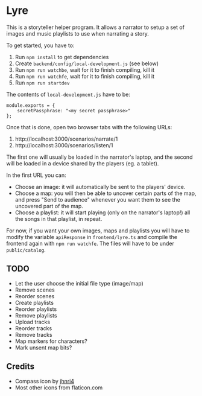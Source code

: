 Lyre
====
This is a storyteller helper program. It allows a narrator to setup a
set of images and music playlists to use when narrating a story.

To get started, you have to:

1. Run `npm install` to get dependencies
1. Create `backend/config/local-development.js` (see below)
1. Run `npm run watchbe`, wait for it to finish compiling, kill it
1. Run `npm run watchfe`, wait for it to finish compiling, kill it
1. Run `npm run startdev`

The contents of `local-development.js` have to be:

    module.exports = {
        secretPassphrase: "<my secret passphrase>"
    };

Once that is done, open two browser tabs with the following URLs:

1. http://localhost:3000/scenarios/narrate/1
1. http://localhost:3000/scenarios/listen/1

The first one will usually be loaded in the narrator's laptop, and the
second will be loaded in a device shared by the players (eg. a tablet).

In the first URL you can:

* Choose an image: it will automatically be sent to the players'
device.
* Choose a map: you will then be able to uncover certain parts of the
  map, and press "Send to audience" whenever you want them to see the
  uncovered part of the map.
* Choose a playlist: it will start playing (only on the narrator's
  laptop!) all the songs in that playlist, in repeat.

For now, if you want your own images, maps and playlists you will have
to modify the variable `apiResponse` in `frontend/lyre.ts` and compile
the frontend again with `npm run watchfe`. The files will have to be
under `public/catalog`.


TODO
----

* Let the user choose the initial file type (image/map)
* Remove scenes
* Reorder scenes
* Create playlists
* Reorder playlists
* Remove playlists
* Upload tracks
* Reorder tracks
* Remove tracks
* Map markers for characters?
* Mark unsent map bits?

Credits
-------
* Compass icon by [jhnri4](https://openclipart.org/detail/87583/compass-symbol)
* Most other icons from flaticon.com
